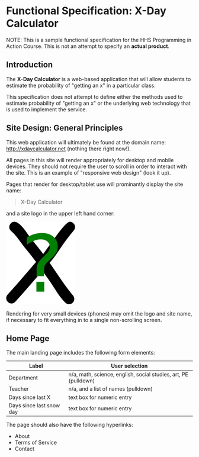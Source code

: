 Functional Specification: X-Day Calculator
==========================================

NOTE: This is a sample functional specification for the HHS Programming in Action Course. This is not 
an attempt to specify an **actual product**.

Introduction
------------

The **X-Day Calculator** is a web-based application that will allow students to estimate the probability
of "getting an x" in a particular class. 

This specification does not attempt to define either the methods used to estimate probability of "getting
an x" or the underlying web technology that is used to implement the service.

Site Design: General Principles
-------------------------------

This web application will ultimately be found at the domain name: http://xdaycalculator.net (nothing
there right now!).

All pages in this site will render appropriately for desktop and mobile devices. They should not 
require the user to scroll in order to interact with the site. This is an example of "responsive web design" 
(look it up).

Pages that render for desktop/tablet use will prominantly display the site name:

>  X-Day Calculator
  
and a site logo in the upper left hand corner:

![alt text](https://github.com/HHS-Programming-in-Action/documents/blob/master/xcalclogo.png?raw=true)

Rendering for very small devices (phones) may omit the logo and site name, if necessary to fit everything 
in to a single non-scrolling screen.

Home Page
---------

The main landing page includes the following form elements:


| **Label**                | **User selection**                                              |
|--------------------------|-----------------------------------------------------------------|
| Department               | n/a, math, science, english, social studies, art, PE (pulldown) |
| Teacher                  | n/a, and a list of names (pulldown)                             |
| Days since last X        | text box for numeric entry                                      |
| Days since last snow day | text box for numeric entry                                      |

The page should also have the following hyperlinks:

* About
* Terms of Service
* Contact

